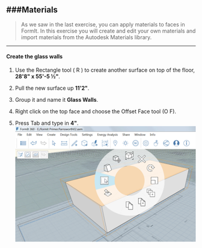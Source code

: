 ###Materials
---
> As we saw in the last exercise, you can apply materials to faces in FormIt. In this exercise you will create and edit your own materials and import materials from the Autodesk Materials library.

---

#### Create the glass walls
1. Use the Rectangle tool ( R ) to create another surface on top of the floor, **28'8" x 55'-5 ½"**.

2. Pull the new surface up **11'2"**.

3. Group it and name it **Glass Walls**.

4. Right click on the top face and choose the Offset Face tool (O F).

5. Press Tab and type in **4"**. ![](./images/e4e0493a-36f3-488e-9df1-f0daa1dcf407.png)